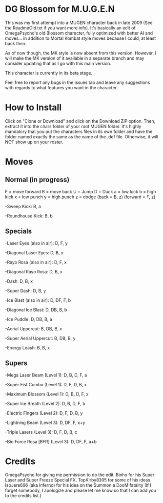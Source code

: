 # DG Blossom for M.U.G.E.N

This was my first attempt into a MUGEN character back in late 2009 (See the ReadmeOld.txt if you want more info). It's basically an edit of OmegaPsycho's old Blossom character, fully optimized with better AI and moves... in addition to Mortal Kombat style moves because I could, at least back then.

As of now though, the MK style is now absent from this version. However, I will make the MK version of it available in a separate branch and may consider updating that as I go with this main version. 

This character is currently in its beta stage.

Feel free to report any bugs in the issues tab and leave any suggestions with regards to what features you want in the character.

# How to Install

Click on "Clone or Download" and click on the Download ZIP option. Then, extract it into the chars folder of your root MUGEN folder. It's highly mandatory that you put the characters files in its own folder and have the folder named exactly the same as the name of the .def file. Otherwise, it will NOT show up on your roster.

# Moves

Normal (in progress)
------

F = move forward
B = move back
U = Jump
D = Duck
a = low kick
b = high kick
x = low punch
y = high punch
z = dodge (back = B, z) (forward = F, z)

-Sweep Kick: B, a

-Roundhouse Kick: B, b

Specials
--------

-Laser Eyes (also in air): D, F, y

-Diagonal Laser Eyes: D, B, x

-Rayo Rosa (also in air): D, F, x

-Diagonal Rayo Rosa: D, B, x

-Dash: D, B, x

-Super Dash: D, B, y

-Ice Blast (also in air): D, DF, F, b

-Diagonal Ice Blast: D, DB, B, b

-Ice Puddle: D, DB, B, a

-Aerial Uppercut: B, DB, B, x

-Super Aerial Uppercut: B, DB, B, y

-Energy Leash: B, B, x


Supers
------

-Mega Laser Beam (Level 1): D, B, D, F, a

-Super Fist Combo (Level 1): D, F, D, B, x

-Maximum Blossom (Level 1): D, B, D, F, x

-Super Ice Breath (Level 2): D, B, D, F, b

-Electric Fingers (Level 2): D, F, D, B, y

-Lightning Beam (Level 3): D, DF, F, x+y

-Triple Lasers (Level 3): D, F, D, B, c

-Bio Force Rosa [BFR] (Level 3): D, DF, F, a+b

# Credits

OmegaPsycho for giving me permission to do the edit.
Binho for his Super Laser and Super Freeze Special FX.
TopKirby8305 for some of his ideas
IsoJere666 (aka Inferno) for his idea on the Summon a DooM fatality
(If I forget somebody, I apologize and please let me know so that I can add you to the credits list.)
